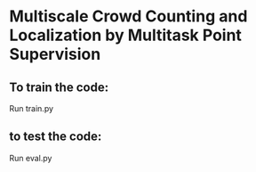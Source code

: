# Multiscale Crowd Counting and Localization by Multitask Point Supervision

## To train the code:
Run train.py

## to test the code:
Run eval.py


